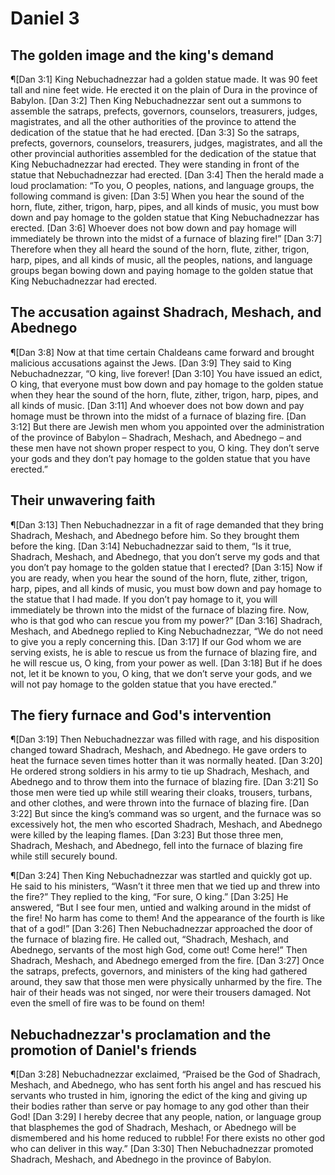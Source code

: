 # Daniel 3

## The golden image and the king's demand
¶[Dan 3:1] King Nebuchadnezzar had a golden statue made. It was 90 feet tall and nine feet wide. He erected it on the plain of Dura in the province of Babylon.
[Dan 3:2] Then King Nebuchadnezzar sent out a summons to assemble the satraps, prefects, governors, counselors, treasurers, judges, magistrates, and all the other authorities of the province to attend the dedication of the statue that he had erected.
[Dan 3:3] So the satraps, prefects, governors, counselors, treasurers, judges, magistrates, and all the other provincial authorities assembled for the dedication of the statue that King Nebuchadnezzar had erected. They were standing in front of the statue that Nebuchadnezzar had erected.
[Dan 3:4] Then the herald made a loud proclamation: “To you, O peoples, nations, and language groups, the following command is given:
[Dan 3:5] When you hear the sound of the horn, flute, zither, trigon, harp, pipes, and all kinds of music, you must bow down and pay homage to the golden statue that King Nebuchadnezzar has erected.
[Dan 3:6] Whoever does not bow down and pay homage will immediately be thrown into the midst of a furnace of blazing fire!”
[Dan 3:7] Therefore when they all heard the sound of the horn, flute, zither, trigon, harp, pipes, and all kinds of music, all the peoples, nations, and language groups began bowing down and paying homage to the golden statue that King Nebuchadnezzar had erected.

## The accusation against Shadrach, Meshach, and Abednego
¶[Dan 3:8] Now at that time certain Chaldeans came forward and brought malicious accusations against the Jews.
[Dan 3:9] They said to King Nebuchadnezzar, “O king, live forever!
[Dan 3:10] You have issued an edict, O king, that everyone must bow down and pay homage to the golden statue when they hear the sound of the horn, flute, zither, trigon, harp, pipes, and all kinds of music.
[Dan 3:11] And whoever does not bow down and pay homage must be thrown into the midst of a furnace of blazing fire.
[Dan 3:12] But there are Jewish men whom you appointed over the administration of the province of Babylon – Shadrach, Meshach, and Abednego – and these men have not shown proper respect to you, O king. They don’t serve your gods and they don’t pay homage to the golden statue that you have erected.”

## Their unwavering faith
¶[Dan 3:13] Then Nebuchadnezzar in a fit of rage demanded that they bring Shadrach, Meshach, and Abednego before him. So they brought them before the king.
[Dan 3:14] Nebuchadnezzar said to them, “Is it true, Shadrach, Meshach, and Abednego, that you don’t serve my gods and that you don’t pay homage to the golden statue that I erected?
[Dan 3:15] Now if you are ready, when you hear the sound of the horn, flute, zither, trigon, harp, pipes, and all kinds of music, you must bow down and pay homage to the statue that I had made. If you don’t pay homage to it, you will immediately be thrown into the midst of the furnace of blazing fire. Now, who is that god who can rescue you from my power?”
[Dan 3:16] Shadrach, Meshach, and Abednego replied to King Nebuchadnezzar, “We do not need to give you a reply concerning this.
[Dan 3:17] If our God whom we are serving exists, he is able to rescue us from the furnace of blazing fire, and he will rescue us, O king, from your power as well.
[Dan 3:18] But if he does not, let it be known to you, O king, that we don’t serve your gods, and we will not pay homage to the golden statue that you have erected.”

## The fiery furnace and God's intervention
¶[Dan 3:19] Then Nebuchadnezzar was filled with rage, and his disposition changed toward Shadrach, Meshach, and Abednego. He gave orders to heat the furnace seven times hotter than it was normally heated.
[Dan 3:20] He ordered strong soldiers in his army to tie up Shadrach, Meshach, and Abednego and to throw them into the furnace of blazing fire.
[Dan 3:21] So those men were tied up while still wearing their cloaks, trousers, turbans, and other clothes, and were thrown into the furnace of blazing fire.
[Dan 3:22] But since the king’s command was so urgent, and the furnace was so excessively hot, the men who escorted Shadrach, Meshach, and Abednego were killed by the leaping flames.
[Dan 3:23] But those three men, Shadrach, Meshach, and Abednego, fell into the furnace of blazing fire while still securely bound.

¶[Dan 3:24] Then King Nebuchadnezzar was startled and quickly got up. He said to his ministers, “Wasn’t it three men that we tied up and threw into the fire?” They replied to the king, “For sure, O king.”
[Dan 3:25] He answered, “But I see four men, untied and walking around in the midst of the fire! No harm has come to them! And the appearance of the fourth is like that of a god!”
[Dan 3:26] Then Nebuchadnezzar approached the door of the furnace of blazing fire. He called out, “Shadrach, Meshach, and Abednego, servants of the most high God, come out! Come here!” Then Shadrach, Meshach, and Abednego emerged from the fire.
[Dan 3:27] Once the satraps, prefects, governors, and ministers of the king had gathered around, they saw that those men were physically unharmed by the fire. The hair of their heads was not singed, nor were their trousers damaged. Not even the smell of fire was to be found on them!

## Nebuchadnezzar's proclamation and the promotion of Daniel's friends
¶[Dan 3:28] Nebuchadnezzar exclaimed, “Praised be the God of Shadrach, Meshach, and Abednego, who has sent forth his angel and has rescued his servants who trusted in him, ignoring the edict of the king and giving up their bodies rather than serve or pay homage to any god other than their God!
[Dan 3:29] I hereby decree that any people, nation, or language group that blasphemes the god of Shadrach, Meshach, or Abednego will be dismembered and his home reduced to rubble! For there exists no other god who can deliver in this way.”
[Dan 3:30] Then Nebuchadnezzar promoted Shadrach, Meshach, and Abednego in the province of Babylon.
